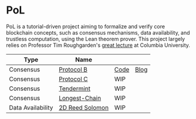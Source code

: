 # PoL

PoL is a tutorial-driven project aiming to formalize and verify core blockchain concepts, such as consensus mechanisms, data availability, and trustless computation, using the Lean theorem prover. This project largely relies on Professor Tim Roughgarden's [great lecture](https://timroughgarden.org/s25/) at Columbia University.

|Type|Name|||
|---|---|---|---|
|Consensus|[Protocol B](https://timroughgarden.org/s25/slides/l3.pdf)|[Code](./PoL/Consensus/ProtocolB/)|[Blog](https://medium.com/@Koukyosyumei/from-paper-to-proof-how-we-can-formally-verify-blockchain-protocols-with-lean4-part-1-a7b3d0fc563f)|
|Consensus|[Protocol C](https://timroughgarden.org/s25/slides/l4.pdf)|WIP||
|Consensus|[Tendermint](https://timroughgarden.org/s25/slides/l6.pdf)|WIP||
|Consensus|[Longest-Chain](https://timroughgarden.org/s25/slides/l7.pdf)|WIP||
|Data Availability|[2D Reed Solomon](http://www0.cs.ucl.ac.uk/staff/m.albassam/publications/fraudproofs.pdf)|WIP||
